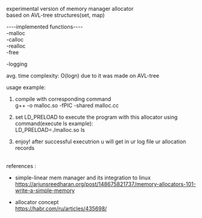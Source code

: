 experimental version of memory manager allocator<br />
based on AVL-tree structures(set, map)<br />

----implemented functions----<br />
-malloc<br />
-calloc<br />
-realloc<br />
-free<br />

-logging<br />


avg. time complexity: O(logn) due to it was made on AVL-tree<br />

usage example:<br />
1) compile with corresponding command<br />
g++ -o malloc.so -fPIC -shared malloc.cc<br />

2) set LD_PRELOAD to execute the program with this allocator using command(execute ls example):<br />
LD_PRELOAD=./malloc.so ls<br />

3) enjoy! after successful executrion u will get in ur log file ur allocation records<br /> <br /> 

references :<br />
* simple-linear mem manager and its integration to linux<br />
https://arjunsreedharan.org/post/148675821737/memory-allocators-101-write-a-simple-memory<br />

* allocator concept<br />
https://habr.com/ru/articles/435698/<br />
